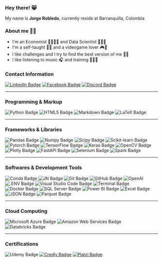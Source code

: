 ### **Hey there!** 😸 
My name is **Jorge Robledo**, currently reside at Barranquilla, Colombia

### **About me** 👋🏻
* I'm an Economist 👨🏻‍💼💼 and Data Scientist 👨🏻‍💻 
* I'm a self-taught ✍🏻 and a videogame lover 🎮👾
* I like challenges and I try to find the best version of me 👊🏻
* I like listening to music 🎧 and training 🏃🏻‍♂️

### **Contact Information**
[![LinkedIn Badge](https://img.shields.io/badge/LinkedIn-0A66C2?style=for-the-badge&logo=linkedin&logoColor=white)](https://www.linkedin.com/in/jorge-robledo11)
[![Facebook Badge](https://img.shields.io/badge/Facebook-1877F2?style=for-the-badge&logo=facebook&logoColor=white)](https://web.facebook.com/robledo1337)
[![Discord Badge](https://img.shields.io/badge/Discord-5865F2?style=for-the-badge&logo=discord&logoColor=white)](https://discord.gg/4gsqa6Ups7)

---
### **Programming & Markup**
![Python Badge](https://img.shields.io/badge/Python-3776AB.svg?style=for-the-badge&logo=python&logoColor=white)
![HTML5 Badge](https://img.shields.io/badge/HTML5-E34F26.svg?style=for-the-badge&logo=html5&logoColor=white)
![Markdown Badge](https://img.shields.io/badge/Markdown-000000.svg?style=for-the-badge&logo=markdown&logoColor=white)
![LaTeX Badge](https://img.shields.io/badge/LaTeX-008080.svg?&style=for-the-badge&logo=latex&logoColor=white)

---
### **Frameworks & Libraries**
![Pandas Badge](https://img.shields.io/badge/Pandas-150458?style=for-the-badge&logo=pandas&logoColor=white)
![Numpy Badge](https://img.shields.io/badge/Numpy-013243?style=for-the-badge&logo=numpy&logoColor=white)
![Scipy Badge](https://img.shields.io/badge/Scipy-8CAAE6?style=for-the-badge&logo=scipy&logoColor=white)
![Scikit-learn Badge](https://img.shields.io/badge/Scikit_learn-F7931E?style=for-the-badge&logo=scikit-learn&logoColor=white)
![Pytorch Badge](https://img.shields.io/badge/Pytorch-EE4C2C?style=for-the-badge&logo=pytorch&logoColor=white)
![TensorFlow Badge](https://img.shields.io/badge/TensorFlow-FF6F00?style=for-the-badge&logo=tensorflow&logoColor=white)
![Keras Badge](https://img.shields.io/badge/Keras-D00000?style=for-the-badge&logo=keras&logoColor=white)
![OpenCV Badge](https://img.shields.io/badge/OpenCV-5C3EE8?style=for-the-badge&logo=opencv&logoColor=white)
![Plotly Badge](https://img.shields.io/badge/Plotly-3F4F75?style=for-the-badge&logo=plotly&logoColor=white)
![FastAPI Badge](https://img.shields.io/badge/FastAPI-009688?style=for-the-badge&logo=fastapi&logoColor=white)
![Selenium Badge](https://img.shields.io/badge/Selenium-43B02A?style=for-the-badge&logo=selenium&logoColor=white)
![Spark Badge](https://img.shields.io/badge/Spark-E25A1C?style=for-the-badge&logo=apachespark&logoColor=white)

---
### **Softwares & Development Tools**
![Conda Badge](https://img.shields.io/badge/Conda-44A833.svg?&style=for-the-badge&logo=anaconda&logoColor=white)
![JN Badge](https://img.shields.io/badge/Jupyter-F37626.svg?&style=for-the-badge&logo=Jupyter&logoColor=white)
![Git Badge](https://img.shields.io/badge/Git-F05032?style=for-the-badge&logo=git&logoColor=white)
![GitHub Badge](https://img.shields.io/badge/GitHub-181717?style=for-the-badge&logo=github&logoColor=white)
![OpenAI](https://img.shields.io/badge/OpenAI-412991?style=for-the-badge&logo=openai&logoColor=white)
![.ENV Badge](https://img.shields.io/badge/.env-ECD53F.svg?&style=for-the-badge&logo=dotenv&logoColor=white)
![Visual Studio Code Badge](https://img.shields.io/badge/Visual_Studio_Code-007ACC?style=for-the-badge&logo=visualstudiocode&logoColor=white)
![Terminal Badge](https://img.shields.io/badge/Terminal-4D4D4D?style=for-the-badge&logo=windowsterminal&logoColor=white)
![Docker Badge](https://img.shields.io/badge/Docker-2496ED?style=for-the-badge&logo=docker&logoColor=white)
![SQL Server Badge](https://img.shields.io/badge/SQL_Server-CC2927.svg?style=for-the-badge&logo=microsoftsqlserver&logoColor=white)
![Power BI Badge](https://img.shields.io/badge/Power_BI-F2C811?style=for-the-badge&logo=powerbi&logoColor=white)
![Excel Badge](https://img.shields.io/badge/Excel-217346?style=for-the-badge&logo=microsoftexcel&logoColor=white)
![JSON Badge](https://img.shields.io/badge/json-000000.svg?&style=for-the-badge&logo=json&logoColor=white)
![Parquet Badge](https://img.shields.io/badge/Parquet-50ABF1.svg?&style=for-the-badge&logo=apacheparquet&logoColor=white)

---
### **Cloud Computing**
![Microsoft Azure Badge](https://img.shields.io/badge/Microsoft_Azure-0078D4.svg?style=for-the-badge&logo=microsoftazure&logoColor=white)
![Amazon Web Services Badge](https://img.shields.io/badge/Amazon_Web_Services-232F3E.svg?style=for-the-badge&logo=amazonaws&logoColor=white)
![Databricks Badge](https://img.shields.io/badge/Databricks-FF3621.svg?style=for-the-badge&logo=databricks&logoColor=white)

---
### **Certifications**
![Udemy Badge](https://img.shields.io/badge/Udemy-A435F0?style=for-the-badge&logo=udemy&logoColor=white)
[![Credly Badge](https://img.shields.io/badge/Credly-FF6B00?style=for-the-badge&logo=credly&logoColor=white)](https://www.credly.com/users/jorge-robledo.8de15cb7/badges)
[![Platzi Badge](https://img.shields.io/badge/Platzi-98CA3F?style=for-the-badge&logo=platzi&logoColor=white)](https://platzi.com/p/robledo.1337)
